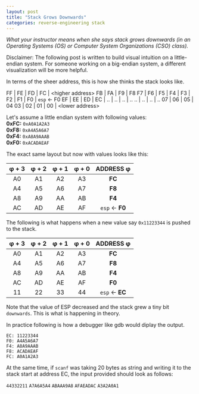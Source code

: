 ```yaml
---
layout: post
title: "Stack Grows Downwards"
categories: reverse-engineering stack
---
```


*What your instructor means when she says stack grows downwards 
(in an Operating Systems (OS) or Computer System Organizations (CSO) class).*

Disclaimer: The following post is written to build visual intuition 
on a little-endian system. For someone working on a big-endian system,
a different visualization will be more helpful.

In terms of the sheer address, this is how she thinks the stack looks like.

FF  |  FE  |  FD  | FC | \<higher address>
FB  |  FA  |  F9  | F8
F7  |  F6  |  F5  | F4 | 
F3  |  F2  |  F1  | F0 | `esp` ← F0
EF  |  EE  |  ED  | EC |
..  |  ..  |  ..  | ..
..  |  ..  |  ..  | ..
07  |  06  |  05  | 04
03  |  02  |  01  | 00 | \<lower address>

Let's assume a little endian system with following values:  
**0xFC:** `0xA0A1A2A3`  
**0xF8:** `0xA4A5A6A7`  
**0xF4:** `0xA8A9AAAB`  
**0xF0:** `0xACADAEAF`  

The exact same layout but now with values looks like this:

 φ + 3 | φ + 2  |  φ + 1 |  φ + 0 | ADDRESS φ
|:----:|:------:|:------:|:------:|:-------:
  A0   |   A1   |   A2   |   A3   | **FC**
  A4   |   A5   |   A6   |   A7   | **F8**
  A8   |   A9   |   AA   |   AB   | **F4**
  AC   |   AD   |   AE   |   AF   | `esp` ← **F0**

The following is what happens when a new value say `0x11223344`
is pushed to the stack.

 φ + 3 | φ + 2  |  φ + 1 |  φ + 0 | ADDRESS φ
|:----:|:------:|:------:|:------:|:-------:
  A0   |   A1   |   A2   |   A3   | **FC**
  A4   |   A5   |   A6   |   A7   | **F8**
  A8   |   A9   |   AA   |   AB   | **F4**
  AC   |   AD   |   AE   |   AF   | **F0**
  11   |   22   |   33   |   44   | `esp` ← **EC**

Note that the value of ESP decreased and
the stack grew a tiny bit `downwards`. This is what is happening in theory.

In practice following is how a debugger like gdb would diplay the output.

```
EC: 11223344 
F0: A4A5A6A7
F4: A8A9AAAB
F8: ACADAEAF
FC: A0A1A2A3
```

At the same time, if `scanf` was taking 20 bytes as string and writing it to
the stack start at address EC, the input provided should look as follows:

`44332211` `A7A6A5A4` `ABAAA9A8` `AFAEADAC` `A3A2A0A1`

